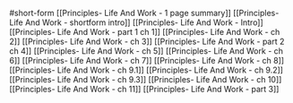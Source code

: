 #short-form 
[[Principles- Life And Work - 1 page summary]]
[[Principles- Life And Work - shortform intro]]
[[Principles- Life And Work - Intro]]
[[Principles- Life And Work - part 1 ch 1]]
[[Principles- Life And Work - ch 2]]
[[Principles- Life And Work - ch 3]]
[[Principles- Life And Work - part 2 ch 4]]
[[Principles- Life And Work - ch 5]]
[[Principles- Life And Work - ch 6]]
[[Principles- Life And Work - ch 7]]
[[Principles- Life And Work - ch 8]]
[[Principles- Life And Work - ch 9.1]]
[[Principles- Life And Work - ch 9.2]]
[[Principles- Life And Work - ch 9.3]]
[[Principles- Life And Work - ch 10]]
[[Principles- Life And Work - ch 11]]
[[Principles- Life And Work - part 3]]

